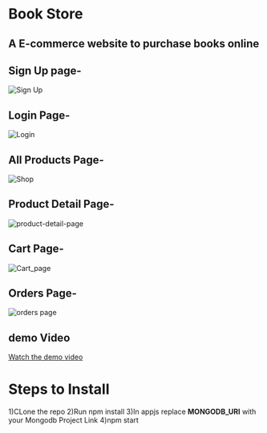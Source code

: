 # **Book Store**  

## A E-commerce website to purchase books online

## **Sign Up page**-
![Sign Up](https://user-images.githubusercontent.com/71778546/102787089-8b06db00-43c6-11eb-9b78-ea2f8cb8dbb5.PNG)
	 
## **Login Page**-
![Login](https://user-images.githubusercontent.com/71778546/102786893-3d8a6e00-43c6-11eb-9ddc-d1949e8c5be1.PNG)

## **All Products Page**- 
![Shop](https://user-images.githubusercontent.com/71778546/102787056-7e828280-43c6-11eb-9f9e-7982080ab81a.PNG)
 
## **Product Detail Page**-
![product-detail-page](https://user-images.githubusercontent.com/71778546/102787011-6d397600-43c6-11eb-8dbd-7960c651eada.PNG)
 
## **Cart Page**-
 
 
 ![Cart_page](https://user-images.githubusercontent.com/71778546/102786825-1f247280-43c6-11eb-9e85-18203f0d4f72.png)
 
 ## **Orders Page**-
 
 ![orders page](https://user-images.githubusercontent.com/71778546/102786987-64e13b00-43c6-11eb-89cb-bdf1014112d4.PNG)

## **demo Video**
[Watch the demo video](https://user-images.githubusercontent.com/71778546/102787476-239d5b00-43c7-11eb-80b7-5f90951c4e62.mp4)


# Steps to Install
1)CLone the repo
2)Run npm install
3)In appjs replace **MONGODB_URI** with your Mongodb Project Link
4)npm start


